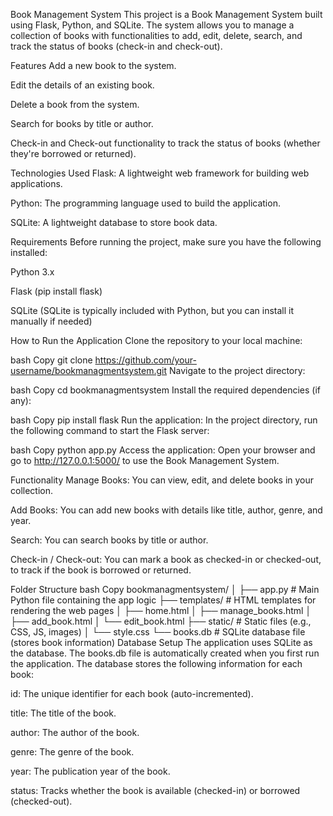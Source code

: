 Book Management System
This project is a Book Management System built using Flask, Python, and SQLite. The system allows you to manage a collection of books with functionalities to add, edit, delete, search, and track the status of books (check-in and check-out).

Features
Add a new book to the system.

Edit the details of an existing book.

Delete a book from the system.

Search for books by title or author.

Check-in and Check-out functionality to track the status of books (whether they're borrowed or returned).

Technologies Used
Flask: A lightweight web framework for building web applications.

Python: The programming language used to build the application.

SQLite: A lightweight database to store book data.

Requirements
Before running the project, make sure you have the following installed:

Python 3.x

Flask (pip install flask)

SQLite (SQLite is typically included with Python, but you can install it manually if needed)

How to Run the Application
Clone the repository to your local machine:

bash
Copy
git clone https://github.com/your-username/bookmanagmentsystem.git
Navigate to the project directory:

bash
Copy
cd bookmanagmentsystem
Install the required dependencies (if any):

bash
Copy
pip install flask
Run the application: In the project directory, run the following command to start the Flask server:

bash
Copy
python app.py
Access the application: Open your browser and go to http://127.0.0.1:5000/ to use the Book Management System.

Functionality
Manage Books: You can view, edit, and delete books in your collection.

Add Books: You can add new books with details like title, author, genre, and year.

Search: You can search books by title or author.

Check-in / Check-out: You can mark a book as checked-in or checked-out, to track if the book is borrowed or returned.

Folder Structure
bash
Copy
bookmanagmentsystem/
│
├── app.py                  # Main Python file containing the app logic
├── templates/              # HTML templates for rendering the web pages
│   ├── home.html
│   ├── manage_books.html
│   ├── add_book.html
│   └── edit_book.html
├── static/                 # Static files (e.g., CSS, JS, images)
│   └── style.css
└── books.db                # SQLite database file (stores book information)
Database Setup
The application uses SQLite as the database. The books.db file is automatically created when you first run the application. The database stores the following information for each book:

id: The unique identifier for each book (auto-incremented).

title: The title of the book.

author: The author of the book.

genre: The genre of the book.

year: The publication year of the book.

status: Tracks whether the book is available (checked-in) or borrowed (checked-out).
